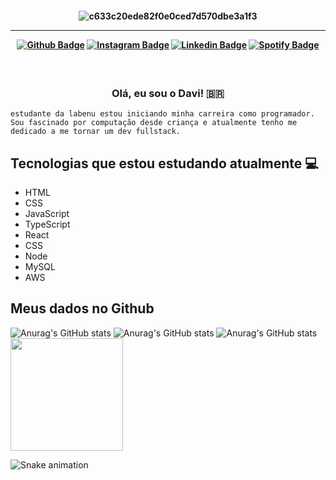 <h4 align="center">
 
![c633c20ede82f0e0ced7d570dbe3a1f3](https://user-images.githubusercontent.com/70382532/138322189-2db8df52-9dcb-40a0-88a8-c365466bd33d.gif)

<hr>

[![Github Badge](https://img.shields.io/badge/-Facebook-blue?style=for-the-badge&logo=Facebook&logoColor=white&link=https://github.com/arthurspk)](https://www.facebook.com/davi.araujo.589/)
[![Instagram Badge](https://img.shields.io/badge/-instagram-red?style=for-the-badge&logo=instagram&logoColor=white&link=https://github.com/arthurspk)](https://www.instagram.com/davi_araujod8/)
[![Linkedin Badge](https://img.shields.io/badge/-Linkedin-blue?style=for-the-badge&logo=Linkedin&logoColor=white&link=https://github.com/arthurspk)](https://www.linkedin.com/in/daviagomes/)
[![Spotify Badge](https://img.shields.io/badge/-Spotify-3bb34b?style=for-the-badge&logo=Spotify&logoColor=161f16&link=https://github.com/arthurspk)](https://open.spotify.com/user/daviad8a)
</h4>

<h3 align="center">  <br>

Olá, eu sou o Davi! 🇧🇷
<br>

</h3>

```
estudante da labenu estou iniciando minha carreira como programador. 
Sou fascinado por computação desde criança e atualmente tenho me dedicado a me tornar um dev fullstack.
```
## Tecnologias que estou estudando atualmente 💻

  - HTML
  - CSS
  - JavaScript
  - TypeScript 
  - React
  - CSS  
  - Node  
  - MySQL  
  - AWS

## Meus dados no Github
![Anurag's GitHub stats](https://github-readme-stats.vercel.app/api?username=araujod08&theme=transparent&show_icons=true)
![Anurag's GitHub stats](https://github-readme-stats.vercel.app/api?username=araujod08&show_icons=true&theme=midnight-purple)
![Anurag's GitHub stats](https://github-readme-stats.vercel.app/api?username=araujod08&show_icons=true&theme=midnight-purple)
<img height="180em" src="http://github-readme-stats-two-rosy.vercel.app/api/top-langs/?username=araujod08&layout=compact&langs_count=10&theme=midnight-purple"/>
</div>

![Snake animation](https://github.com/araujod08/araujod08/blob/output/github-contribution-grid-snake.svg)




